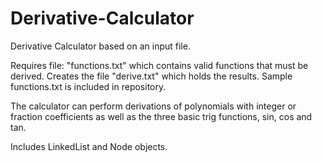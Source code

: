 # Derivative-Calculator
Derivative Calculator based on an input file.

Requires file: "functions.txt" which contains valid functions that must be derived. Creates the file "derive.txt" which holds the results. Sample functions.txt is included in repository.

The calculator can perform derivations of polynomials with integer or fraction coefficients as well as the three basic trig functions, sin, cos and tan.

Includes LinkedList and Node objects.
